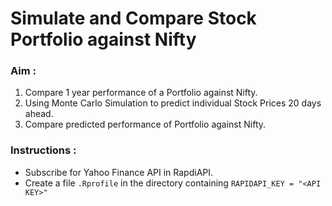 # Simulate and Compare Stock Portfolio against Nifty

### Aim :
1. Compare 1 year performance of a Portfolio against Nifty.
2. Using Monte Carlo Simulation to predict individual Stock Prices 20 days ahead.
3. Compare predicted performance of Portfolio against Nifty.

### Instructions :
- Subscribe for Yahoo Finance API in RapdiAPI.
- Create a file `.Rprofile` in the directory containing
```RAPIDAPI_KEY = "<API KEY>" ```

 
